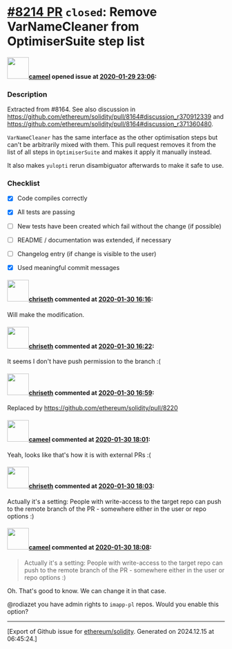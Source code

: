# [\#8214 PR](https://github.com/ethereum/solidity/pull/8214) `closed`: Remove VarNameCleaner from OptimiserSuite step list

#### <img src="https://avatars.githubusercontent.com/u/137030?v=4" width="50">[cameel](https://github.com/cameel) opened issue at [2020-01-29 23:06](https://github.com/ethereum/solidity/pull/8214):

### Description
Extracted from #8164. See also discussion in https://github.com/ethereum/solidity/pull/8164#discussion_r370912339 and https://github.com/ethereum/solidity/pull/8164#discussion_r371360480.

`VarNameCleaner` has the same interface as the other optimisation steps but can't be arbitrarily mixed with them. This pull request removes it from the list of all steps in `OptimiserSuite` and makes it apply it manually instead.

It also makes `yulopti` rerun disambiguator afterwards to make it safe to use.

### Checklist
- [x] Code compiles correctly
- [x] All tests are passing
- [ ] New tests have been created which fail without the change (if possible)
- [ ] README / documentation was extended, if necessary
- [ ] Changelog entry (if change is visible to the user)
- [x] Used meaningful commit messages


#### <img src="https://avatars.githubusercontent.com/u/9073706?v=4" width="50">[chriseth](https://github.com/chriseth) commented at [2020-01-30 16:16](https://github.com/ethereum/solidity/pull/8214#issuecomment-580331244):

Will make the modification.

#### <img src="https://avatars.githubusercontent.com/u/9073706?v=4" width="50">[chriseth](https://github.com/chriseth) commented at [2020-01-30 16:22](https://github.com/ethereum/solidity/pull/8214#issuecomment-580333660):

It seems I don't have push permission to the branch :(

#### <img src="https://avatars.githubusercontent.com/u/9073706?v=4" width="50">[chriseth](https://github.com/chriseth) commented at [2020-01-30 16:59](https://github.com/ethereum/solidity/pull/8214#issuecomment-580351632):

Replaced by https://github.com/ethereum/solidity/pull/8220

#### <img src="https://avatars.githubusercontent.com/u/137030?v=4" width="50">[cameel](https://github.com/cameel) commented at [2020-01-30 18:01](https://github.com/ethereum/solidity/pull/8214#issuecomment-580378713):

Yeah, looks like that's how it is with external PRs :(

#### <img src="https://avatars.githubusercontent.com/u/9073706?v=4" width="50">[chriseth](https://github.com/chriseth) commented at [2020-01-30 18:03](https://github.com/ethereum/solidity/pull/8214#issuecomment-580379871):

Actually it's a setting: People with write-access to the target repo can push to the remote branch of the PR - somewhere either in the user or repo options :)

#### <img src="https://avatars.githubusercontent.com/u/137030?v=4" width="50">[cameel](https://github.com/cameel) commented at [2020-01-30 18:08](https://github.com/ethereum/solidity/pull/8214#issuecomment-580381574):

> Actually it's a setting: People with write-access to the target repo can push to the remote branch of the PR - somewhere either in the user or repo options :)

Oh. That's good to know. We can change it in that case.

@rodiazet you have admin rights to `imapp-pl` repos. Would you enable this option?


-------------------------------------------------------------------------------



[Export of Github issue for [ethereum/solidity](https://github.com/ethereum/solidity). Generated on 2024.12.15 at 06:45:24.]
